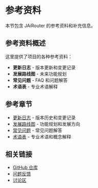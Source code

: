# 参考资料

本节包含 JAiRouter 的参考资料和补充信息。

## 参考资料概述

这里提供了项目的各种参考资料：

- **更新日志** - 版本更新和变更记录
- **发展路线图** - 未来功能规划
- **常见问题** - FAQ 和问题解答
- **术语表** - 专业术语解释

## 参考章节

- [更新日志](changelog.md) - 版本历史和变更记录
- [发展路线图](roadmap.md) - 功能规划和发展方向
- [常见问题](faq.md) - 常见问题解答
- [术语表](glossary.md) - 专业术语和概念解释

## 相关链接

- [GitHub 仓库](https://github.com/your-org/jairouter)
- [问题反馈](https://github.com/your-org/jairouter/issues)
- [讨论区](https://github.com/your-org/jairouter/discussions)